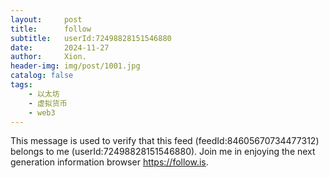 ```yaml
---
layout:     post
title:      follow
subtitle:   userId:72498828151546880
date:       2024-11-27
author:     Xion.
header-img: img/post/1001.jpg
catalog: false
tags:
    - 以太坊
    - 虚拟货币
    - web3
---
```



This message is used to verify that this feed (feedId:84605670734477312) belongs to me (userId:72498828151546880). Join me in enjoying the next generation information browser https://follow.is.